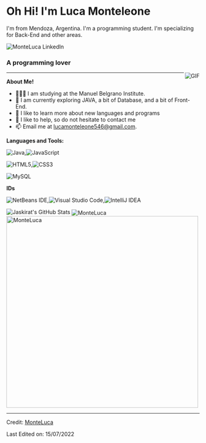 # Oh Hi! I'm Luca Monteleone

I'm from Mendoza, Argentina. I'm a programming student. I'm specializing for Back-End and other areas.

<a href="https://www.linkedin.com/in/luca-monteleone/">
  <img align="left" alt="MonteLuca LinkedIn" src="https://img.shields.io/badge/linkedin-%230077B5.svg?style=for-the-badge&logo=linkedin&logoColor=white" />
</a>

<br>

<h3>A programming lover</h3>

<img align="right" alt="GIF" src="https://i.pinimg.com/originals/e4/26/70/e426702edf874b181aced1e2fa5c6cde.gif" />

----


**About Me!**

- 👨🏽‍💻 I am studying at the Manuel Belgrano Institute.
- 🌱 I am currently exploring JAVA, a bit of Database, and a bit of Front-End.
- 🤔 I like to learn more about new languages and programs
- 💬 I like to help, so do not hesitate to contact me
- 📫 Email me at [lucamonteleone546@gmail.com](mailto:lucamonteleone546@gmail.com).

**Languages and Tools:**  

![Java](https://img.shields.io/badge/java-%23ED8B00.svg?style=for-the-badge&logo=java&logoColor=white),![JavaScript](https://img.shields.io/badge/javascript-%23323330.svg?style=for-the-badge&logo=javascript&logoColor=%23F7DF1E)

![HTML5](https://img.shields.io/badge/html5-%23E34F26.svg?style=for-the-badge&logo=html5&logoColor=white),![CSS3](https://img.shields.io/badge/css3-%231572B6.svg?style=for-the-badge&logo=css3&logoColor=white)

![MySQL](https://img.shields.io/badge/mysql-%2300f.svg?style=for-the-badge&logo=mysql&logoColor=white)

**IDs**

![NetBeans IDE](https://img.shields.io/badge/NetBeansIDE-1B6AC6.svg?style=for-the-badge&logo=apache-netbeans-ide&logoColor=white),![Visual Studio Code](https://img.shields.io/badge/Visual%20Studio%20Code-0078d7.svg?style=for-the-badge&logo=visual-studio-code&logoColor=white),![IntelliJ IDEA](https://img.shields.io/badge/IntelliJIDEA-000000.svg?style=for-the-badge&logo=intellij-idea&logoColor=white)


<img src="https://github-readme-stats.vercel.app/api?username=MonteLuca&show_icons=true&hide_border=true&count_private=true&theme=shades-of-purple&icon_color=fad000" alt="Jaskirat's GitHub Stats">
<img align="center" src="https://github-readme-streak-stats.herokuapp.com/?user=MonteLuca&count_private=true&theme=radical" alt="MonteLuca" />
<img align="center" width=500 src="https://github-readme-stats.vercel.app/api/top-langs/?username=MonteLuca&count_private=true&theme=radical" alt="MonteLuca" />

----

Credit: [MonteLuca]([https://github.com/Monteluca])

Last Edited on: 15/07/2022

<!--
**MonteLuca/MonteLuca** is a ✨ _special_ ✨ repository because its `README.md` (this file) appears on your GitHub profile.

Here are some ideas to get you started:

- 🔭 I’m currently working on ...
- 🌱 I’m currently learning ...
- 👯 I’m looking to collaborate on ...
- 🤔 I’m looking for help with ...
- 💬 Ask me about ...
- 📫 How to reach me: ...
- 😄 Pronouns: ...
- ⚡ Fun fact: ...
-->
